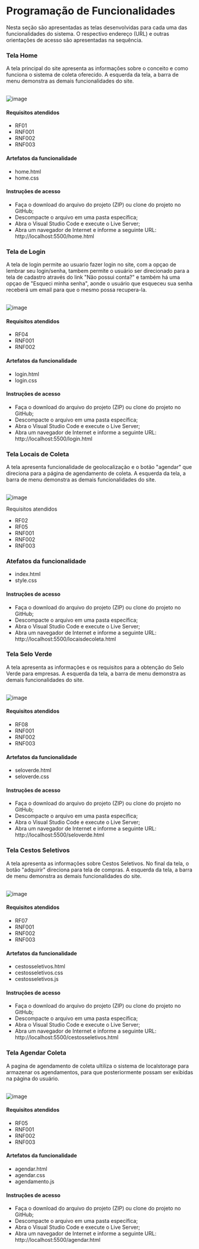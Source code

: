 # Programação de Funcionalidades
Nesta seção são apresentadas as telas desenvolvidas para cada uma das funcionalidades do sistema. O respectivo endereço (URL) e outras orientações de acesso são apresentadas na sequência.


<h3> Tela Home</h3>
A tela principal do site apresenta as informações sobre o conceito e como funciona o sistema de coleta oferecido.
A esquerda da tela, a barra de menu demonstra as demais funcionalidades do site.
<br><br>

![image](https://user-images.githubusercontent.com/100734910/175836660-a5ebde9c-1201-4717-afbd-140a758615e0.png)


<h4>Requisitos atendidos</h4>

- RF01
- RNF001
- RNF002
- RNF003

<h4>Artefatos da funcionalidade</h4>

- home.html
- home.css


<h4>Instruções de acesso</h4>

- Faça o download do arquivo do projeto (ZIP) ou clone do projeto no GitHub;
- Descompacte o arquivo em uma pasta específica;
- Abra o Visual Studio Code e execute o Live Server;
- Abra um navegador de Internet e informe a seguinte URL:
http://localhost:5500/home.html 


<h3> Tela de Login</h3>
A tela de login permite ao usuario fazer login no site, com a opçao de lembrar seu login/senha, tambem permite o usuário ser direcionado para a tela de cadastro através do link "Não possui conta?" e também há uma opçao de "Esqueci minha senha", aonde o usuário que esqueceu sua senha receberá um email para que o mesmo possa recupera-la.
<br><br>

![image](https://user-images.githubusercontent.com/100742971/168402014-64c7768c-677a-4be1-a2cf-20e8c8db6715.png)

<h4>Requisitos atendidos</h4>

- RF04
- RNF001
- RNF002

<h4>Artefatos da funcionalidade</h4>

- login.html
- login.css

<h4>Instruções de acesso</h4>

- Faça o download do arquivo do projeto (ZIP) ou clone do projeto no GitHub;
- Descompacte o arquivo em uma pasta específica;
- Abra o Visual Studio Code e execute o Live Server;
- Abra um navegador de Internet e informe a seguinte URL:
http://localhost:5500/login.html 


<h3>Tela Locais de Coleta</h3>
 A tela apresenta funcionalidade de geolocalização e o botão "agendar" que direciona para a página de agendamento de coleta.
A esquerda da tela, a barra de menu demonstra as demais funcionalidades do site.
<br><br> 

   
![image](https://user-images.githubusercontent.com/100734910/173971404-478616d6-d33b-4fa2-a75d-f2f67bd9f792.png)

    
Requisitos atendidos   

- RF02 
- RF05 
- RNF001
- RNF002
- RNF003

<h3>Atefatos da funcionalidade</h3>

- index.html
- style.css

<h4>Instruções de acesso</h4>

- Faça o download do arquivo do projeto (ZIP) ou clone do projeto no GitHub;
- Descompacte o arquivo em uma pasta específica;
- Abra o Visual Studio Code e execute o Live Server;
- Abra um navegador de Internet e informe a seguinte URL:
http://localhost:5500/locaisdecoleta.html 


<h3> Tela Selo Verde</h3>
A tela apresenta as informações e os requisitos para a obtenção do Selo Verde para empresas.
A esquerda da tela, a barra de menu demonstra as demais funcionalidades do site.
<br><br>

![image](https://user-images.githubusercontent.com/100734910/173263930-474871e1-bdca-4187-8024-3b029eb01c81.png)

<h4>Requisitos atendidos</h4>

- RF08
- RNF001
- RNF002
- RNF003

<h4>Artefatos da funcionalidade</h4>

- seloverde.html
- seloverde.css

<h4>Instruções de acesso</h4>

- Faça o download do arquivo do projeto (ZIP) ou clone do projeto no GitHub;
- Descompacte o arquivo em uma pasta específica;
- Abra o Visual Studio Code e execute o Live Server;
- Abra um navegador de Internet e informe a seguinte URL:
http://localhost:5500/seloverde.html 


<h3> Tela Cestos Seletivos</h3>
A tela apresenta as informações sobre Cestos Seletivos. No final da tela, o botão "adquirir" direciona para tela de compras.
A esquerda da tela, a barra de menu demonstra as demais funcionalidades do site.
<br><br>

![image](https://user-images.githubusercontent.com/100734910/175836564-57455371-4165-468c-8d61-5ae989ac98bf.png)


<h4>Requisitos atendidos</h4>

- RF07
- RNF001
- RNF002
- RNF003

<h4>Artefatos da funcionalidade</h4>

- cestosseletivos.html
- cestosseletivos.css
- cestosseletivos.js


<h4>Instruções de acesso</h4>

- Faça o download do arquivo do projeto (ZIP) ou clone do projeto no GitHub;
- Descompacte o arquivo em uma pasta específica;
- Abra o Visual Studio Code e execute o Live Server;
- Abra um navegador de Internet e informe a seguinte URL:
http://localhost:5500/cestosseletivos.html 


<h3> Tela Agendar Coleta</h3>
A pagina de agendamento de coleta ultiliza o sistema de localstorage para armazenar os agendamentos, para que posteriormente possam ser exibidas na página do usuário.
<br><br>

![image](https://user-images.githubusercontent.com/100734910/175840619-074c72cb-f783-4b6f-bbcf-5a8055cf009d.png)


<h4>Requisitos atendidos</h4>

- RF05
- RNF001
- RNF002
- RNF003

<h4>Artefatos da funcionalidade</h4>

- agendar.html
- agendar.css 
- agendamento.js


<h4>Instruções de acesso</h4>

- Faça o download do arquivo do projeto (ZIP) ou clone do projeto no GitHub;
- Descompacte o arquivo em uma pasta específica;
- Abra o Visual Studio Code e execute o Live Server;
- Abra um navegador de Internet e informe a seguinte URL:
http://localhost:5500/agendar.html 
